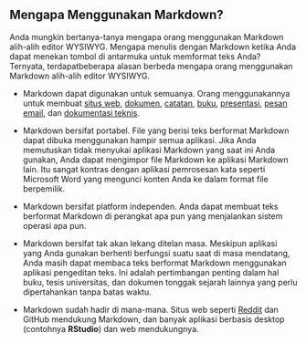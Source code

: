 ## Mengapa Menggunakan Markdown?

Anda mungkin bertanya-tanya mengapa orang menggunakan Markdown alih-alih editor WYSIWYG. Mengapa menulis dengan Markdown ketika Anda dapat menekan tombol di antarmuka untuk memformat teks Anda? Ternyata, terdapatbeberapa alasan berbeda mengapa orang menggunakan Markdown alih-alih editor WYSIWYG.

- Markdown dapat digunakan untuk semuanya. Orang menggunakannya untuk membuat [situs web](#websites), [dokumen](#documents), [catatan](#notes), [buku](#books), [presentasi](#presentations), [pesan email](#email), dan [dokumentasi teknis](#documentation).

- Markdown bersifat portabel. File yang berisi teks berformat Markdown dapat dibuka menggunakan hampir semua aplikasi. Jika Anda memutuskan tidak menyukai aplikasi Markdown yang saat ini Anda gunakan, Anda dapat mengimpor file Markdown ke aplikasi Markdown lain. Itu sangat kontras dengan aplikasi pemrosesan kata seperti Microsoft Word yang mengunci konten Anda ke dalam format file berpemilik.

- Markdown bersifat platform independen. Anda dapat membuat teks berformat Markdown di perangkat apa pun yang menjalankan sistem operasi apa pun.

- Markdown bersifat tak akan lekang ditelan masa. Meskipun aplikasi yang Anda gunakan berhenti berfungsi suatu saat di masa mendatang, Anda masih dapat membaca teks berformat Markdown menggunakan aplikasi pengeditan teks. Ini adalah pertimbangan penting dalam hal buku, tesis universitas, dan dokumen tonggak sejarah lainnya yang perlu dipertahankan tanpa batas waktu.

- Markdown sudah hadir di mana-mana. Situs web seperti [Reddit](/tools/reddit/) dan GitHub mendukung Markdown, dan banyak aplikasi berbasis desktop (contohnya **RStudio**) dan web mendukungnya.
